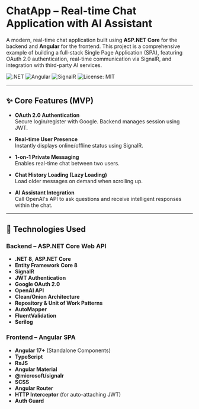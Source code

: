 # ChatApp – Real-time Chat Application with AI Assistant

A modern, real-time chat application built using **ASP.NET Core** for the backend and **Angular** for the frontend. This project is a comprehensive example of building a full-stack Single Page Application (SPA), featuring OAuth 2.0 authentication, real-time communication via SignalR, and integration with third-party AI services.

![.NET](https://img.shields.io/badge/.NET-8-blueviolet.svg)
![Angular](https://img.shields.io/badge/Angular-17+-red.svg)
![SignalR](https://img.shields.io/badge/SignalR-real--time-brightgreen.svg)
![License: MIT](https://img.shields.io/badge/License-MIT-yellow.svg)

---

## ✨ Core Features (MVP)

- **OAuth 2.0 Authentication**  
  Secure login/register with Google. Backend manages session using JWT.

- **Real-time User Presence**  
  Instantly displays online/offline status using SignalR.

- **1-on-1 Private Messaging**  
  Enables real-time chat between two users.

- **Chat History Loading (Lazy Loading)**  
  Load older messages on demand when scrolling up.

- **AI Assistant Integration**  
  Call OpenAI's API to ask questions and receive intelligent responses within the chat.

---

## 🚀 Technologies Used

### Backend – ASP.NET Core Web API

- **.NET 8**, **ASP.NET Core**
- **Entity Framework Core 8**
- **SignalR**
- **JWT Authentication**
- **Google OAuth 2.0**
- **OpenAI API**
- **Clean/Onion Architecture**
- **Repository & Unit of Work Patterns**
- **AutoMapper**
- **FluentValidation**
- **Serilog**

### Frontend – Angular SPA

- **Angular 17+** (Standalone Components)
- **TypeScript**
- **RxJS**
- **Angular Material**
- **@microsoft/signalr**
- **SCSS**
- **Angular Router**
- **HTTP Interceptor** (for auto-attaching JWT)
- **Auth Guard**
